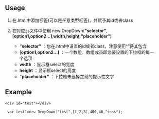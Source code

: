 ## Usage


1. 在.html中添加标签(可以是任意类型标签)，并赋予其id或者class

2. 在对应.js文件中使用 new DropDown(**"selector"**,**[option1,option2...]**,**width**,**height**,**"placeholder"**)
	- **"selector"** ：您在.html中设置的id或者class，注意使用“”将其包含
	- **[option1,option2...]** ：一个数组，数组成员即您要设置的下拉框的每一个选项
	- **width** ：显示框select的宽度
	- **height** ：显示框select的高度
	- **"placeholder"** ：下拉框未选择之前的提示性文字

## Example

```
<div id="test"></div>
```
```
 var test1=new DropDown("test",[1,2,3],400,40,"ssss");
```

